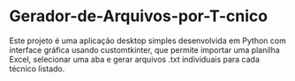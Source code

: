 # Gerador-de-Arquivos-por-T-cnico
Este projeto é uma aplicação desktop simples desenvolvida em Python com interface gráfica usando customtkinter, que permite importar uma planilha Excel, selecionar uma aba e gerar arquivos .txt individuais para cada técnico listado.
